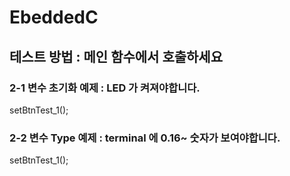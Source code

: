 # EbeddedC

## 테스트 방법 : 메인 함수에서 호출하세요

### 2-1 변수 초기화 예제 : LED 가 켜져야합니다.

setBtnTest_1();

### 2-2 변수 Type 예제 : terminal 에 0.16~ 숫자가 보여야합니다.

setBtnTest_1();


